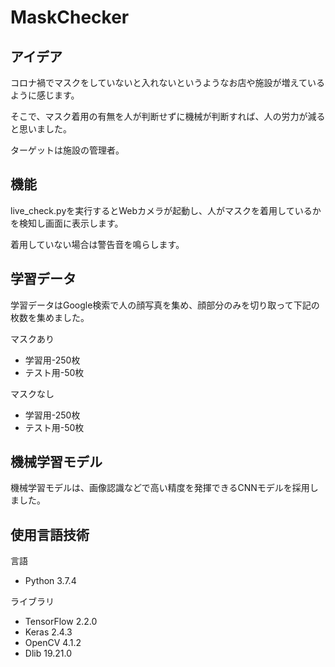 # MaskChecker

## アイデア
コロナ禍でマスクをしていないと入れないというようなお店や施設が増えているように感じます。

そこで、マスク着用の有無を人が判断せずに機械が判断すれば、人の労力が減ると思いました。

ターゲットは施設の管理者。

## 機能
live_check.pyを実行するとWebカメラが起動し、人がマスクを着用しているかを検知し画面に表示します。

着用していない場合は警告音を鳴らします。

## 学習データ
学習データはGoogle検索で人の顔写真を集め、顔部分のみを切り取って下記の枚数を集めました。


マスクあり
- 学習用-250枚
- テスト用-50枚

マスクなし
- 学習用-250枚
- テスト用-50枚

## 機械学習モデル
機械学習モデルは、画像認識などで高い精度を発揮できるCNNモデルを採用しました。

## 使用言語技術
言語
- Python 3.7.4

ライブラリ
- TensorFlow 2.2.0
- Keras 2.4.3
- OpenCV 4.1.2
- Dlib 19.21.0
